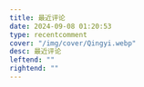 ```yaml
---
title: 最近评论
date: 2024-09-08 01:20:53
type: recentcomment
cover: "/img/cover/Qingyi.webp"
desc: 最近评论
leftend: ""
rightend: ""
---
```

